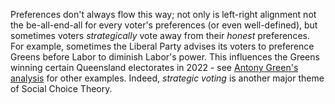 Preferences don't always flow this way; not only is left-right alignment not the be-all-end-all for every voter's preferences (or even well-defined), but sometimes voters *strategically* vote away from their *honest* preferences. For example, sometimes the Liberal Party advises its voters to preference Greens before Labor to diminish Labor's power. This influences the Greens winning certain Queensland electorates in 2022 - see [Antony Green's analysis](https://antonygreen.com.au/vic22-the-impact-of-the-liberal-partys-change-of-preference-recommendation/) for other examples. Indeed, *strategic voting* is another major theme of Social Choice Theory.